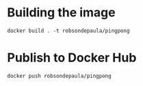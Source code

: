 # Building the image
```
docker build . -t robsondepaula/pingpong
```
# Publish to Docker Hub
```
docker push robsondepaula/pingpong
```